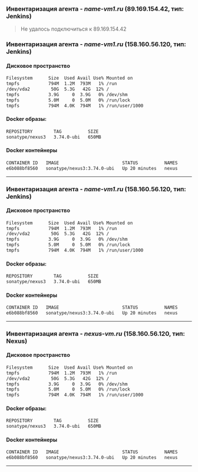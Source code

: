 
### Инвентаризация агента - *name-vm1.ru* (89.169.154.42, тип: Jenkins)
>Не удалось подключиться к 89.169.154.42

### Инвентаризация агента - *name-vm1.ru* (158.160.56.120, тип: Jenkins)

#### Дисковое пространство

```bash
Filesystem      Size  Used Avail Use% Mounted on
tmpfs           794M  1.2M  793M   1% /run
/dev/vda2        50G  5.3G   42G  12% /
tmpfs           3.9G     0  3.9G   0% /dev/shm
tmpfs           5.0M     0  5.0M   0% /run/lock
tmpfs           794M  4.0K  794M   1% /run/user/1000
```

#### Docker образы:

```bash
REPOSITORY        TAG          SIZE
sonatype/nexus3   3.74.0-ubi   650MB
```

#### Docker контейнеры

```bash
CONTAINER ID   IMAGE                        STATUS          NAMES
e6b088bf8560   sonatype/nexus3:3.74.0-ubi   Up 20 minutes   nexus
```

---

### Инвентаризация агента - *name-vm1.ru* (158.160.56.120, тип: Jenkins)

#### Дисковое пространство

```bash
Filesystem      Size  Used Avail Use% Mounted on
tmpfs           794M  1.2M  793M   1% /run
/dev/vda2        50G  5.3G   42G  12% /
tmpfs           3.9G     0  3.9G   0% /dev/shm
tmpfs           5.0M     0  5.0M   0% /run/lock
tmpfs           794M  4.0K  794M   1% /run/user/1000
```

#### Docker образы:

```bash
REPOSITORY        TAG          SIZE
sonatype/nexus3   3.74.0-ubi   650MB
```

#### Docker контейнеры

```bash
CONTAINER ID   IMAGE                        STATUS          NAMES
e6b088bf8560   sonatype/nexus3:3.74.0-ubi   Up 20 minutes   nexus
```

---

### Инвентаризация агента - *nexus-vm.ru* (158.160.56.120, тип: Nexus)

#### Дисковое пространство

```bash
Filesystem      Size  Used Avail Use% Mounted on
tmpfs           794M  1.2M  793M   1% /run
/dev/vda2        50G  5.3G   42G  12% /
tmpfs           3.9G     0  3.9G   0% /dev/shm
tmpfs           5.0M     0  5.0M   0% /run/lock
tmpfs           794M  4.0K  794M   1% /run/user/1000
```

#### Docker образы:

```bash
REPOSITORY        TAG          SIZE
sonatype/nexus3   3.74.0-ubi   650MB
```

#### Docker контейнеры

```bash
CONTAINER ID   IMAGE                        STATUS          NAMES
e6b088bf8560   sonatype/nexus3:3.74.0-ubi   Up 20 minutes   nexus
```

---
